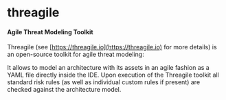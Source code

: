 # threagile
#### Agile Threat Modeling Toolkit

Threagile (see [https://threagile.io](https://threagile.io) for more details) is an open-source toolkit for 
agile threat modeling: 

It allows to model an architecture with its assets in an agile fashion as a YAML file directly inside the IDE. 
Upon execution of the Threagile toolkit all standard risk rules (as well as individual custom rules if present) 
are checked against the architecture model.
